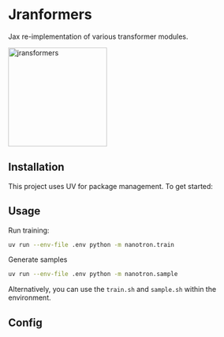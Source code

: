 # Jranformers
Jax re-implementation of various transformer modules.

<img src="https://github.com/user-attachments/assets/bde3710e-1f54-4a18-83a7-3207b8cb4f2d" alt="jransformers" width="200"/>

## Installation

This project uses UV for package management. To get started:

## Usage

Run training:
```bash
uv run --env-file .env python -m nanotron.train
```
Generate samples
```bash
uv run --env-file .env python -m nanotron.sample
```

Alternatively, you can use the `train.sh` and `sample.sh` within the environment.


## Config


